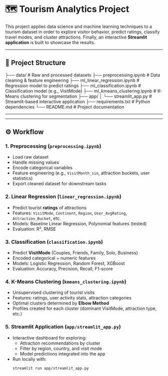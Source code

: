 # 🗺️ Tourism Analytics Project

This project applies data science and machine learning techniques to a tourism dataset in order to explore visitor behavior, 
predict ratings, classify travel modes, and cluster attractions. Finally, an interactive **Streamlit application** is built to showcase the results.  

------------------------------------------------------------------------------------------------------------------------------

## 📂 Project Structure

├── data/ # Raw and processed datasets
├── preprocessing.ipynb # Data cleaning & feature engineering
├── ml_linear_regression.ipynb # Regression model to predict ratings
├── ml_classification.ipynb # Classification model (e.g., VisitMode)
├── ml_kmeans_clustering.ipynb # K-Means clustering for segmentation
├── app/
│ └── streamlit_app.py # Streamlit-based interactive application
├── requirements.txt # Python dependencies
└── README.md # Project documentation

-------------------------------------------------------------------------------------------------------------------------------


---

## ⚙️ Workflow

### 1. Preprocessing (`preprocessing.ipynb`)
- Load raw dataset  
- Handle missing values  
- Encode categorical variables  
- Feature engineering (e.g., `VisitMonth_sin`, attraction buckets, user statistics)  
- Export cleaned dataset for downstream tasks  

### 2. Linear Regression (`linear_regression.ipynb`)
- Predict tourist **ratings** of attractions  
- Features: `VisitMode`, `Continent`, `Region`, `User_AvgRating`, `Attraction_Bucket`, etc.  
- Models: Baseline Linear Regression, Polynomial features (tested)  
- Evaluation: R², RMSE  

### 3. Classification (`classification.ipynb`)
- Predict **VisitMode** (Couples, Friends, Family, Solo, Business)  
- Encoded categorical + numeric features  
- Models: Logistic Regression, Random Forest, XGBoost  
- Evaluation: Accuracy, Precision, Recall, F1-score  

### 4. K-Means Clustering (`kmeans_clustering.ipynb`)
- Unsupervised clustering of tourist visits  
- Features: ratings, user activity stats, attraction categories  
- Optimal clusters determined by **Elbow Method**  
- Profiles created for each cluster (dominant VisitMode, attraction type, etc.)  

### 5. Streamlit Application (`app/streamlit_app.py`)
- Interactive dashboard for exploring:  
  - Attraction recommendations by cluster  
  - Filter by region, country, and visit mode  
  - Model predictions integrated into the app  
- Run locally with:  
  ```bash
  streamlit run app/streamlit_app.py
